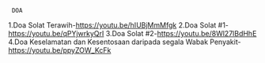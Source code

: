      DOA
   1.Doa Solat Terawih-https://youtu.be/hIUBjMmMfgk
   2.Doa Solat #1-https://youtu.be/qPYjwrkyQrI
   3.Doa Solat #2-https://youtu.be/8Wl27lBdHhE
   4.Doa Keselamatan dan Kesentosaan daripada segala Wabak Penyakit-https://youtu.be/ppyZOW_KcFk
